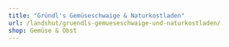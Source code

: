 ```yaml
---
title: "Gründl's Gemüseschwaige & Naturkostladen"
url: /landshut/gruendls-gemueseschwaige-und-naturkostladen/
shop: Gemüse & Obst
---
```

